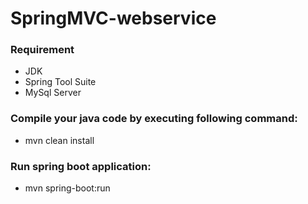 # SpringMVC-webservice

### Requirement
 - JDK
 - Spring Tool Suite
 - MySql Server
 
### Compile your java code by executing following command:
 - mvn clean install 
 
### Run spring boot application:
 - mvn spring-boot:run 
 
